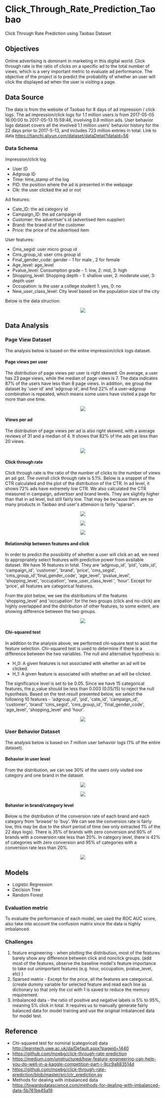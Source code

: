 # Click_Through_Rate_Prediction_Taobao
Click Through Rate Prediction using Taobao Dataset 

## Objectives
Online advertising is dominant in marketing in this digital world. Click through rate is the ratio of clicks on a specific ad to the total number of views, which is a very important metric to evaluate ad performance. The objective of the project is to predict the probability of whether an user will click the displayed ad when the user is visiting a page. 

## Data Source
The data is from the website of Taobao for 8 days of ad impression / click logs. The ad impression/click logs for 1.1 million users is from 2017-05-05 16:00:00 to 2017-05-13 15:59:46, involving 0.8 million ads.
User behavior logs dataset covers all the involved 1.1 million users' behavior history for the 22 days prior to 2017-5-13, and includes 723 million entries in total. Link to data https://tianchi.aliyun.com/dataset/dataDetail?dataId=56

### Data Schema

Impression/click log
* User ID
* Adgroup ID
* Time: time_stamp of the log
* PID: the position where the ad is presented in the webpage
* Clk: the user clicked the ad or not

Ad features:
* Cate_ID: the ad category id
* Campaign_ID: the ad campaign id
* Customer: the advertiser's id (advertised item supplier)
* Brand: the brand id of the customer
* Price: the price of the advertised item

User features:
* Cms_segid: user micro group id
* Cms_group_id: user cms group id
* Final_gender_code: gender - 1 for male , 2 for female
* Age_level: age_level
* Pvalue_level: Consumption grade - 1: low,  2: mid,  3: high 
* Shopping_level: Shopping depth - 1: shallow user, 2: moderate user, 3: depth user
* Occupation: is the user a college student 1: yes, 0: no
* New_user_class_level: City level based on the population size of the city

Below is the data struction:
<p align="center">
  <image src=Visualization/CTRDataStructure.png />
</p>

## Data Analysis

### Page View Dataset 
The analysis below is based on the entire impression/click logs dataset.

#### Page views per user
The distribution of page views per user is right skewed. On average, a user has 23 page views, while the median of page views is 7. The data indicates 87% of the users have less than 8 page views. In addition, we group the dataset by 'user id' and 'adgroup id', and find 22% of a user-adgroup combination is repeated, which means some users have visited a page for more than one time.
<p align="center">
  <image src=Visualization/plots_with_complete_data/DistributionOfViewsPerUser_all_data.png />
</p>

#### Views per ad
The distribution of page views per ad is also right skewed, with a average reviews of 31 and a median of 4. It shows that 82% of the ads get less than 20 views. 
<p align="center">
  <image src=Visualization/plots_with_complete_data/DistributionOfViewsPerAd_all_data.png />
</p>

#### Click through rate
Click through rate is the ratio of the number of clicks to the number of views an ad got. The overall click through rate is 5.1%. Below is a snappet of the CTR calculated and the plot of the distribution of the CTR. In ad level, it shows 72% ads have extremely low CTR. We also calculated the CTR measured in campaign, advertiser and brand levels. They are slightly higher than that in ad level, but still fairly low. That may be because there are so many products in Taobao and user's attension is farily "sparse". 
<p align="center">
  <image src=Visualization/plots_with_complete_data/CTRCalc_all_data.png />
</p>
<p align="center">
  <image src=Visualization/plots_with_complete_data/CTRDensityDistribution_all_data.png />
</p>
<p align="center">
  <image src=Visualization/plots_with_complete_data/CTR_Diff_Level_all_data.png />
</p>

#### Relationship between features and click
In order to predict the possibility of whether a user will click an ad, we need to appropriately select features with predictive power from available dataset. We have 16 features in total. They are 'adgroup_id', 'pid', 'cate_id', 'campaign_id', 'customer', 'brand', 'price', 'cms_segid', 'cms_group_id','final_gender_code', 'age_level', 'pvalue_level', 'shopping_level', 'occupation', 'new_user_class_level ', 'hour'. Except for 'price', all features are categorical features.

From the plot below, we see the distributions of the features 'shopping_level' and 'occupation' for the two groups (click and no-click) are highly overlapped and the distribution of other features, to some extent, are showing difference between the two groups.
<p align="center">
  <image src=Visualization/plots_with_complete_data/Distribution_of_Features_in_clk_noclk_groups.png />
</p>

#### Chi-squared test
In addition to the analysis above, we performed chi-square test to asist the feature selection. Chi-squared test is used to determine if there is a difference between the two variables. The null and alternative hypothesis is:
* H_0: A given features is not associated with whether an ad will be clicked.
* H_1: A given feature is associated with whether an ad will be clicked.

The significance level is set to be 0.05. Since we have 15 categorical features, the p_value should be less than 0.003 (0.05/15) to reject the null hypothesis. Based on the test result presented below, we select the following 10 features - 'adgroup_id', 'pid', 'cate_id', 'campaign_id', 'customer', 'brand' 'cms_segid', 'cms_group_id', 'final_gender_code', 'age_level', 'shopping_level' and 'hour'.
<p align="center">
  <image src=Visualization/plots_with_complete_data/Chi_squared_all_data.png />
</p>

### User Behavior Dataset
The analysis below is based on 7 million user behavior logs (1% of the entire dataset).

#### Behavior in user level

From the distribution, we can see 30% of the users only visited one category and one brand in the dataset.
<p align="center">
  <image src=Visualization/Number_of_categories_an_user_interacts_with.png />
</p>
<p align="center">
  <image src=Visualization/Number_of_brands_an_user_visit.png />
</p>

#### Behavior in brand/category level
Below is the distribution of the conversion rate of each brand and each category from 'browse' to 'buy'. We can see the conversion rate is fairly low, this may be due to the short period of time (we only extracted 1% of the 22 days logs). There is 35% of brands with zero conversion and 90% of brands with a conversion rate less than 20%. In category level, there is 42% of categories with zero conversion and 95% of categories with a conversion rate less than 20%.
<p align="center">
  <image src=Visualization/Conversion_Browse_Buy.png />
</p>

## Models
* Logistic Regression
* Decision Tree
* Random Forest

### Evaluation metric
To evaluate the performance of each model, we used the ROC AUC score, also take into account the confusion matrix since the data is highly imbalanced.
### Challenges
1. feature engineering - when plotting the distribution, most of the features barely show any difference between click and nonclick groups. (add most of the features, observe the baseline model's feature importance to take out unimportant features (e.g. hour, occupation, pvalue_level, etc) ) 
2. Sparsed matrix - Except for the price, all the features are categorical. (create dummy variable for selected feature and read each line as dictionary so that only the col with 1 is saved to reduce the memory requirement.
3. Imbalanced data - the ratio of positive and negative labels is 5% to 95%, meaning 5% click in total. It requires us to manually generate fairly balanced data for model training and use the original imbalanced data for model test.

## Reference
* Chi-squared test for nominal (categorical) data http://learntech.uwe.ac.uk/da/Default.aspx?pageid=1440
* https://github.com/moebg/click-through-rate-prediction
* https://medium.com/unstructured/how-feature-engineering-can-help-you-do-well-in-a-kaggle-competition-part-i-9cc9a883514d
* https://github.com/moebg/click-through-rate-prediction/blob/master/src/ctr_prediction.py
* Methods for dealing with imbalanced data https://towardsdatascience.com/methods-for-dealing-with-imbalanced-data-5b761be45a18





